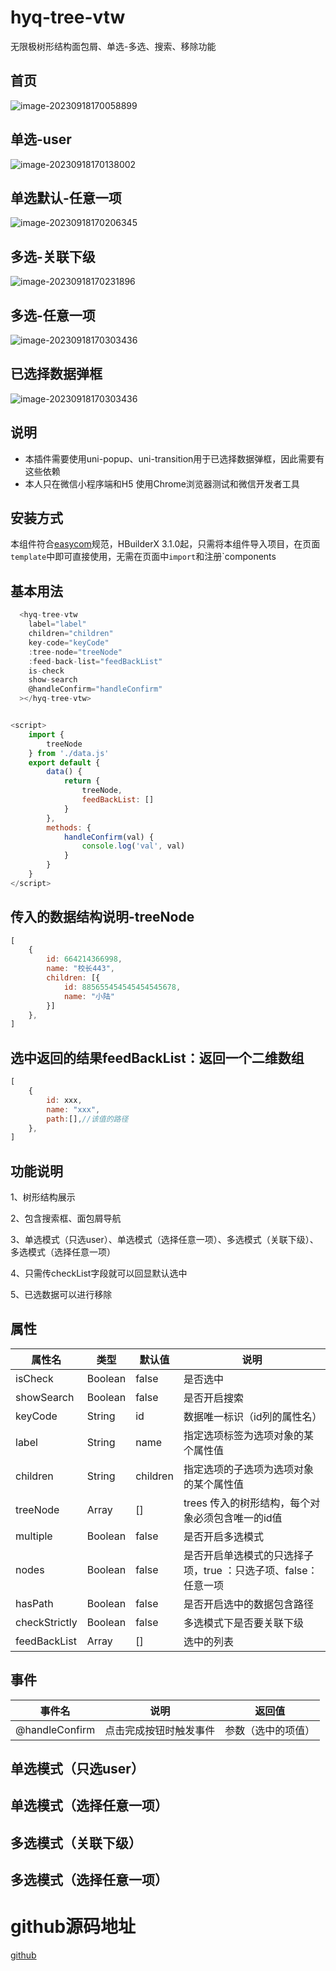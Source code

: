 # hyq-tree-vtw
无限极树形结构面包屑、单选-多选、搜索、移除功能

## 首页

![image-20230918170058899](https://github.com/snakehyq/infiniteTreeSelect/blob/main/static/imags/image-20230918170058899.png)

## 单选-user

![image-20230918170138002](https://github.com/snakehyq/infiniteTreeSelect/blob/main/static/imags/image-20230918170138002.png)

## 单选默认-任意一项

![image-20230918170206345](https://github.com/snakehyq/infiniteTreeSelect/blob/main/static/imags/image-20230918170206345.png)



## 多选-关联下级

![image-20230918170231896](https://github.com/snakehyq/infiniteTreeSelect/blob/main/static/imags/image-20230918170231896.png)

## 多选-任意一项

![image-20230918170303436](https://github.com/snakehyq/infiniteTreeSelect/blob/main/static/imags/image-20230918170303436.png)

## 已选择数据弹框
![image-20230918170303436](https://github.com/snakehyq/infiniteTreeSelect/blob/main/static/imags/image-1695286886689.jpg)

## 说明

- 本插件需要使用uni-popup、uni-transition用于已选择数据弹框，因此需要有这些依赖
- 本人只在微信小程序端和H5 使用Chrome浏览器测试和微信开发者工具

## 安装方式

本组件符合[easycom](https://uniapp.dcloud.io/collocation/pages?id=easycom)规范，HBuilderX 3.1.0起，只需将本组件导入项目，在页面`template`中即可直接使用，无需在页面中`import`和注册`components

## 基本用法

```js
  <hyq-tree-vtw
    label="label"
    children="children"
    key-code="keyCode"
    :tree-node="treeNode"
    :feed-back-list="feedBackList"
    is-check
    show-search
    @handleConfirm="handleConfirm"
  ></hyq-tree-vtw>
```

```js

<script>
	import {
		treeNode
	} from './data.js'
	export default {
		data() {
			return {
				treeNode,
				feedBackList: []
			}
		},
		methods: {
			handleConfirm(val) {
				console.log('val', val)
			}
		}
	}
</script>
```

## 传入的数据结构说明-treeNode

```js
[
    {
        id: 664214366998,
        name: "校长443",
        children: [{
            id: 885655454545454545678,
            name: "小陆"
        }]
    },
]
```

## 选中返回的结果feedBackList：返回一个二维数组

```js
[
    {
        id: xxx,
        name: "xxx",
        path:[],//该值的路径
    },
]
```



## 功能说明

1、树形结构展示

2、包含搜索框、面包屑导航

3、单选模式（只选user）、单选模式（选择任意一项）、多选模式（关联下级）、多选模式（选择任意一项）

4、只需传checkList字段就可以回显默认选中

5、已选数据可以进行移除

## 属性

| 属性名        | 类型    | 默认值   | 说明                                                         |
| ------------- | ------- | -------- | ------------------------------------------------------------ |
| isCheck       | Boolean | false    | 是否选中                                                     |
| showSearch    | Boolean | false    | 是否开启搜索                                                 |
| keyCode       | String  | id       | 数据唯一标识（id列的属性名）                                 |
| label         | String  | name     | 指定选项标签为选项对象的某个属性值                           |
| children      | String  | children | 指定选项的子选项为选项对象的某个属性值                       |
| treeNode      | Array   | []       | trees 传入的树形结构，每个对象必须包含唯一的id值             |
| multiple      | Boolean | false    | 是否开启多选模式                                             |
| nodes         | Boolean | false    | 是否开启单选模式的只选择子项，true ：只选子项、false：任意一项 |
| hasPath       | Boolean | false    | 是否开启选中的数据包含路径                                   |
| checkStrictly | Boolean | false    | 多选模式下是否要关联下级                                     |
| feedBackList  | Array   | []       | 选中的列表                                                   |

## 事件

| 事件名         | 说明                   | 返回值             |
| -------------- | ---------------------- | ------------------ |
| @handleConfirm | 点击完成按钮时触发事件 | 参数（选中的项值） |

## 单选模式（只选user）

## 单选模式（选择任意一项）

## 多选模式（关联下级）

## 多选模式（选择任意一项）



# github源码地址

[github](https://github.com/snakehyq/infiniteTreeSelect)